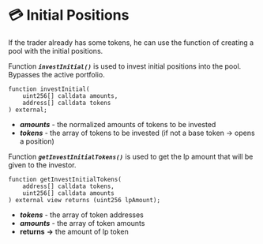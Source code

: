 # 💳 Initial Positions

If the trader already has some tokens, he can use the function of creating a pool with the initial positions.

Function ***`investInitial()`*** is used to invest initial positions into the pool. Bypasses the active portfolio.

```solidity
function investInitial(
    uint256[] calldata amounts,
    address[] calldata tokens
) external;
```

- ***amounts*** - the normalized amounts of tokens to be invested
- ***tokens*** - the array of tokens to be invested (if not a base token -> opens a position)

Function ***`getInvestInitialTokens()`*** is used to get the lp amount that will be given to the investor.

```solidity
function getInvestInitialTokens(
    address[] calldata tokens,
    uint256[] calldata amounts
) external view returns (uint256 lpAmount);
```

- ***tokens*** - the array of token addresses
- ***amounts*** - the array of token amounts
- **returns** **->** the amount of lp token